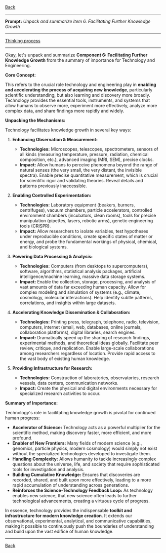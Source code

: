 [Back](../README.md)

---

**Prompt:** *Unpack and summarize item 6. Facilitating Further Knowledge Growth*

---

[Thinking process](thoughts.md)

---

Okay, let's unpack and summarize **Component 6: Facilitating Further Knowledge Growth** from the summary of importance for Technology and Engineering.

**Core Concept:**

This refers to the crucial role technology and engineering play in **enabling and accelerating the process of acquiring new knowledge**, particularly scientific understanding, but also learning and discovery more broadly. Technology provides the essential tools, instruments, and systems that allow humans to observe more, experiment more effectively, analyze more complex data, and share findings more rapidly and widely.

**Unpacking the Mechanisms:**

Technology facilitates knowledge growth in several key ways:

1.  **Enhancing Observation & Measurement:**
    *   **Technologies:** Microscopes, telescopes, spectrometers, sensors of all kinds (measuring temperature, pressure, radiation, chemical composition, etc.), advanced imaging (MRI, SEM), precise clocks.
    *   **Impact:** Allow humans to perceive phenomena beyond the range of natural senses (the very small, the very distant, the invisible spectra). Enable precise quantitative measurement, which is crucial for scientific rigor and validating theories. Reveal details and patterns previously inaccessible.

2.  **Enabling Controlled Experimentation:**
    *   **Technologies:** Laboratory equipment (beakers, burners, centrifuges), vacuum chambers, particle accelerators, controlled environment chambers (incubators, clean rooms), tools for precise manipulation (pipettes, lasers, robotic arms), genetic engineering tools (CRISPR).
    *   **Impact:** Allow researchers to isolate variables, test hypotheses under reproducible conditions, create specific states of matter or energy, and probe the fundamental workings of physical, chemical, and biological systems.

3.  **Powering Data Processing & Analysis:**
    *   **Technologies:** Computers (from desktops to supercomputers), software, algorithms, statistical analysis packages, artificial intelligence/machine learning, massive data storage systems.
    *   **Impact:** Enable the collection, storage, processing, and analysis of vast amounts of data far exceeding human capacity. Allow for complex modeling and simulation of systems (e.g., climate, cosmology, molecular interactions). Help identify subtle patterns, correlations, and insights within large datasets.

4.  **Accelerating Knowledge Dissemination & Collaboration:**
    *   **Technologies:** Printing press, telegraph, telephone, radio, television, computers, internet (email, web, databases, online journals, collaboration platforms), digital libraries, search engines.
    *   **Impact:** Dramatically speed up the sharing of research findings, experimental methods, and theoretical ideas globally. Facilitate peer review, critique, and replication. Enable large-scale collaborations among researchers regardless of location. Provide rapid access to the vast body of existing human knowledge.

5.  **Providing Infrastructure for Research:**
    *   **Technologies:** Construction of laboratories, observatories, research vessels, data centers, communication networks.
    *   **Impact:** Create the physical and digital environments necessary for specialized research activities to occur.

**Summary of Importance:**

Technology's role in facilitating knowledge growth is pivotal for continued human progress:

*   **Accelerator of Science:** Technology acts as a powerful multiplier for the scientific method, making discovery faster, more efficient, and more profound.
*   **Enabler of New Frontiers:** Many fields of modern science (e.g., genomics, particle physics, modern cosmology) would simply not exist without the specialized technologies developed to investigate them.
*   **Handling Complexity:** Allows humanity to tackle increasingly complex questions about the universe, life, and society that require sophisticated tools for investigation and analysis.
*   **Building Cumulative Knowledge:** Ensures that discoveries are recorded, shared, and built upon more effectively, leading to a more rapid accumulation of understanding across generations.
*   **Reinforces the Science-Technology Feedback Loop:** As technology enables new science, that new science often leads to further technological advancements, creating a virtuous cycle of progress.

In essence, technology provides the indispensable **toolkit and infrastructure for modern knowledge creation**. It extends our observational, experimental, analytical, and communicative capabilities, making it possible to continuously push the boundaries of understanding and build upon the vast edifice of human knowledge.

---

[Back](../README.md)
